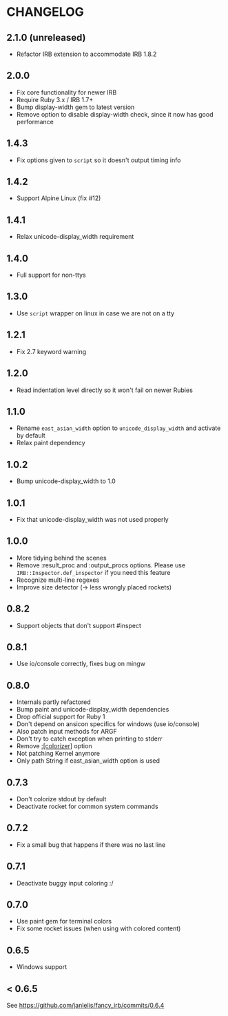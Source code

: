 # CHANGELOG

## 2.1.0 (unreleased)
* Refactor IRB extension to accommodate IRB 1.8.2

## 2.0.0
* Fix core functionality for newer IRB
* Require Ruby 3.x / IRB 1.7+
* Bump display-width gem to latest version
* Remove option to disable display-width check, since it now has good performance

## 1.4.3
* Fix options given to `script` so it doesn't output timing info

## 1.4.2
* Support Alpine Linux (fix #12)

## 1.4.1
* Relax unicode-display_width requirement

## 1.4.0
* Full support for non-ttys

## 1.3.0
* Use `script` wrapper on linux in case we are not on a tty

## 1.2.1
* Fix 2.7 keyword warning

## 1.2.0
* Read indentation level directly so it won't fail on newer Rubies

## 1.1.0
* Rename `east_asian_width` option to `unicode_display_width` and activate by default
* Relax paint dependency

## 1.0.2
* Bump unicode-display_width to 1.0

## 1.0.1
* Fix that unicode-display_width was not used properly

## 1.0.0
* More tidying behind the scenes
* Remove :result_proc and :output_procs options. Please use `IRB::Inspector.def_inspector` if you need this feature
* Recognize multi-line regexes
* Improve size detector (-> less wrongly placed rockets)

## 0.8.2
* Support objects that don't support #inspect

## 0.8.1
* Use io/console correctly, fixes bug on mingw

## 0.8.0
* Internals partly refactored
* Bump paint and unicode-display_width dependencies
* Drop official support for Ruby 1
* Don't depend on ansicon specifics for windows (use io/console)
* Also patch input methods for ARGF
* Don't try to catch exception when printing to stderr
* Remove [:[colorizer]](:output) option
* Not patching Kernel anymore
* Only path String if east_asian_width option is used

## 0.7.3
* Don't colorize stdout by default
* Deactivate rocket for common system commands

## 0.7.2
* Fix a small bug that happens if there was no last line

## 0.7.1
* Deactivate buggy input coloring :/

## 0.7.0
* Use paint gem for terminal colors
* Fix some rocket issues (when using with colored content)

## 0.6.5
* Windows support

## < 0.6.5
See https://github.com/janlelis/fancy_irb/commits/0.6.4
